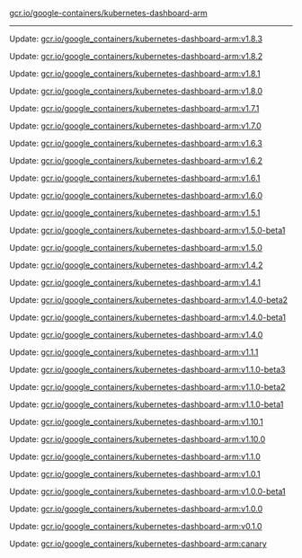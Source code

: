 [gcr.io/google-containers/kubernetes-dashboard-arm](https://hub.docker.com/r/cruse/kubernetes-dashboard-arm/tags/) 

----
Update: [gcr.io/google_containers/kubernetes-dashboard-arm:v1.8.3](https://hub.docker.com/r/cruse/kubernetes-dashboard-arm/tags/)

Update: [gcr.io/google_containers/kubernetes-dashboard-arm:v1.8.2](https://hub.docker.com/r/cruse/kubernetes-dashboard-arm/tags/)

Update: [gcr.io/google_containers/kubernetes-dashboard-arm:v1.8.1](https://hub.docker.com/r/cruse/kubernetes-dashboard-arm/tags/)

Update: [gcr.io/google_containers/kubernetes-dashboard-arm:v1.8.0](https://hub.docker.com/r/cruse/kubernetes-dashboard-arm/tags/)

Update: [gcr.io/google_containers/kubernetes-dashboard-arm:v1.7.1](https://hub.docker.com/r/cruse/kubernetes-dashboard-arm/tags/)

Update: [gcr.io/google_containers/kubernetes-dashboard-arm:v1.7.0](https://hub.docker.com/r/cruse/kubernetes-dashboard-arm/tags/)

Update: [gcr.io/google_containers/kubernetes-dashboard-arm:v1.6.3](https://hub.docker.com/r/cruse/kubernetes-dashboard-arm/tags/)

Update: [gcr.io/google_containers/kubernetes-dashboard-arm:v1.6.2](https://hub.docker.com/r/cruse/kubernetes-dashboard-arm/tags/)

Update: [gcr.io/google_containers/kubernetes-dashboard-arm:v1.6.1](https://hub.docker.com/r/cruse/kubernetes-dashboard-arm/tags/)

Update: [gcr.io/google_containers/kubernetes-dashboard-arm:v1.6.0](https://hub.docker.com/r/cruse/kubernetes-dashboard-arm/tags/)

Update: [gcr.io/google_containers/kubernetes-dashboard-arm:v1.5.1](https://hub.docker.com/r/cruse/kubernetes-dashboard-arm/tags/)

Update: [gcr.io/google_containers/kubernetes-dashboard-arm:v1.5.0-beta1](https://hub.docker.com/r/cruse/kubernetes-dashboard-arm/tags/)

Update: [gcr.io/google_containers/kubernetes-dashboard-arm:v1.5.0](https://hub.docker.com/r/cruse/kubernetes-dashboard-arm/tags/)

Update: [gcr.io/google_containers/kubernetes-dashboard-arm:v1.4.2](https://hub.docker.com/r/cruse/kubernetes-dashboard-arm/tags/)

Update: [gcr.io/google_containers/kubernetes-dashboard-arm:v1.4.1](https://hub.docker.com/r/cruse/kubernetes-dashboard-arm/tags/)

Update: [gcr.io/google_containers/kubernetes-dashboard-arm:v1.4.0-beta2](https://hub.docker.com/r/cruse/kubernetes-dashboard-arm/tags/)

Update: [gcr.io/google_containers/kubernetes-dashboard-arm:v1.4.0-beta1](https://hub.docker.com/r/cruse/kubernetes-dashboard-arm/tags/)

Update: [gcr.io/google_containers/kubernetes-dashboard-arm:v1.4.0](https://hub.docker.com/r/cruse/kubernetes-dashboard-arm/tags/)

Update: [gcr.io/google_containers/kubernetes-dashboard-arm:v1.1.1](https://hub.docker.com/r/cruse/kubernetes-dashboard-arm/tags/)

Update: [gcr.io/google_containers/kubernetes-dashboard-arm:v1.1.0-beta3](https://hub.docker.com/r/cruse/kubernetes-dashboard-arm/tags/)

Update: [gcr.io/google_containers/kubernetes-dashboard-arm:v1.1.0-beta2](https://hub.docker.com/r/cruse/kubernetes-dashboard-arm/tags/)

Update: [gcr.io/google_containers/kubernetes-dashboard-arm:v1.1.0-beta1](https://hub.docker.com/r/cruse/kubernetes-dashboard-arm/tags/)

Update: [gcr.io/google_containers/kubernetes-dashboard-arm:v1.10.1](https://hub.docker.com/r/cruse/kubernetes-dashboard-arm/tags/)

Update: [gcr.io/google_containers/kubernetes-dashboard-arm:v1.10.0](https://hub.docker.com/r/cruse/kubernetes-dashboard-arm/tags/)

Update: [gcr.io/google_containers/kubernetes-dashboard-arm:v1.1.0](https://hub.docker.com/r/cruse/kubernetes-dashboard-arm/tags/)

Update: [gcr.io/google_containers/kubernetes-dashboard-arm:v1.0.1](https://hub.docker.com/r/cruse/kubernetes-dashboard-arm/tags/)

Update: [gcr.io/google_containers/kubernetes-dashboard-arm:v1.0.0-beta1](https://hub.docker.com/r/cruse/kubernetes-dashboard-arm/tags/)

Update: [gcr.io/google_containers/kubernetes-dashboard-arm:v1.0.0](https://hub.docker.com/r/cruse/kubernetes-dashboard-arm/tags/)

Update: [gcr.io/google_containers/kubernetes-dashboard-arm:v0.1.0](https://hub.docker.com/r/cruse/kubernetes-dashboard-arm/tags/)

Update: [gcr.io/google_containers/kubernetes-dashboard-arm:canary](https://hub.docker.com/r/cruse/kubernetes-dashboard-arm/tags/)

